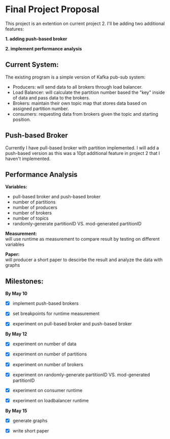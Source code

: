 
# Final Project Proposal

This project is an extention on current project 2. I'll be adding two additional features:
    
**1. adding push-based broker**

**2. implement performance analysis**

## Current System:
The existing program is a simple version of Kafka pub-sub system: 
 - Producers: will send data to all brokers through load balancer.
 - Load Balancer: will calculate the partition number based the "key" inside of data and pass data to the brokers.
 - Brokers: maintain their own topic map that stores data based on assigned partition number.
 - consumers: requesting data from brokers given the topic and starting position.

##  Push-based Broker
Currently I have pull-based broker with partition implemented. I will add a push-based version as this was a 10pt additional feature in project 2 that I haven't implemented.

##  Performance Analysis
**Variables:**
* pull-based broker and push-based broker
* number of partitions
* number of producers
* number of brokers
* number of topics
* randomly-generate partitionID VS. mod-generated partitionID

**Measurement:**  
will use runtime as measurement to compare result by testing on different variables

**Paper:**  
will producer a short paper to descirbe the result and analyze the data with graphs


## Milestones:
**By May 10**
- [x]  implement push-based brokers
- [x]  set breakpoints for runtime measurement
- [x]  experiment on pull-based broker and push-based broker


**By May 12**
- [x]  experiment on number of data
- [x]  experiment on number of partitions
- [x]  experiment on number of brokers
- [x]  experiment on randomly-generate partitionID VS. mod-generated partitionID
- [x]  experiment on consumer runtime
- [x]  experiment on loadbalancer runtime


**By May 15**
- [x]  generate graphs 
- [x]  write short paper











